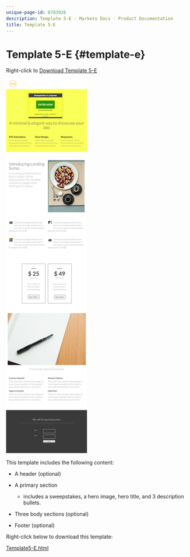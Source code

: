 ```yaml
---
unique-page-id: 8783926
description: Template 5-E - Marketo Docs - Product Documentation
title: Template 5-E
---
```


# Template 5-E {#template-e}

Right-click to [Download Template 5-E](http://docs.marketo.com/download/attachments/8783926/template-5e.html?version=1&modificationdate=1437693060000&api=v2)

![](assets/image2015-7-29-15-3a24-3a40.png)

This template includes the following content:

* A header (optional)
* A primary section

    * includes a sweepstakes, a hero image, hero title, and 3 description bullets.

* Three body sections (optional)
* Footer (optional)

Right-click below to download this template:

[Template5-E.html](http://docs.marketo.com/download/attachments/8783926/template-5e.html?version=1&modificationdate=1437693060000&api=v2)
